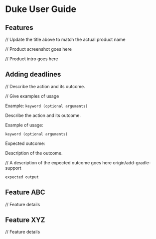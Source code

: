 # Duke User Guide


## Features

// Update the title above to match the actual product name

// Product screenshot goes here

// Product intro goes here

## Adding deadlines

// Describe the action and its outcome.

// Give examples of usage

Example: `keyword (optional arguments)`

Describe the action and its outcome.

Example of usage:

`keyword (optional arguments)`

Expected outcome:

Description of the outcome.

// A description of the expected outcome goes here
origin/add-gradle-support

```
expected output
```

## Feature ABC

// Feature details


## Feature XYZ

// Feature details